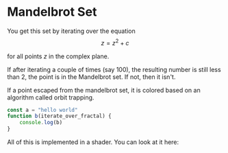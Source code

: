 # Mandelbrot Set

You get this set by iterating over the equation 
$$
z = z^2 + c 
$$

for all points $z$ in the complex plane.

If after iterating a couple of times (say 100), the resulting number is still less than 2, the point is in the Mandelbrot set. If not, then it isn't.

If a point escaped from the mandelbrot set, it is colored based on an algorithm called orbit trapping. 

```js
const a = "hello world"
function b(iterate_over_fractal) {
    console.log(b)
}
``` 

All of this is implemented in a shader. You can look at it here: 
